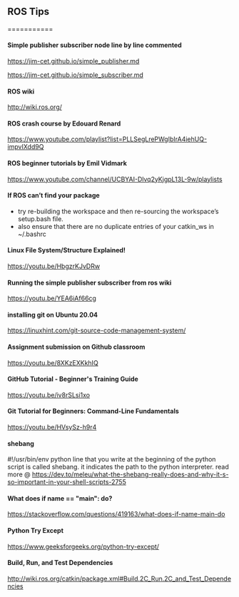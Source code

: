 ## ROS Tips
===========

#### Simple publisher subscriber node line by line commented
https://jim-cet.github.io/simple_publisher.md

https://jim-cet.github.io/simple_subscriber.md

#### ROS wiki
http://wiki.ros.org/

#### ROS crash course by Edouard Renard
https://www.youtube.com/playlist?list=PLLSegLrePWgIbIrA4iehUQ-impvIXdd9Q

#### ROS beginner tutorials by Emil Vidmark
https://www.youtube.com/channel/UCBYAI-Dlvq2yKjgpL13L-9w/playlists

#### If ROS can’t find your package
- try re-building the workspace and then re-sourcing the workspace’s setup.bash file.
- also ensure that there are no duplicate entries of your catkin_ws in ~/.bashrc

#### Linux File System/Structure Explained!
https://youtu.be/HbgzrKJvDRw

#### Running the simple publisher subscriber from ros wiki
https://youtu.be/YEA6iAf66cg

#### installing git on Ubuntu 20.04
https://linuxhint.com/git-source-code-management-system/

#### Assignment submission on Github classroom
https://youtu.be/8XKzEXKkhIQ

#### GitHub Tutorial - Beginner's Training Guide
https://youtu.be/iv8rSLsi1xo

#### Git Tutorial for Beginners: Command-Line Fundamentals
https://youtu.be/HVsySz-h9r4

#### shebang
 #!/usr/bin/env python
line that you write at the beginning of the python script is called shebang.
it indicates the path to the python interpreter.
read more @ https://dev.to/meleu/what-the-shebang-really-does-and-why-it-s-so-important-in-your-shell-scripts-2755

#### What does if __name__ == "__main__": do?
https://stackoverflow.com/questions/419163/what-does-if-name-main-do

#### Python Try Except
https://www.geeksforgeeks.org/python-try-except/

#### Build, Run, and Test Dependencies
http://wiki.ros.org/catkin/package.xml#Build.2C_Run.2C_and_Test_Dependencies

